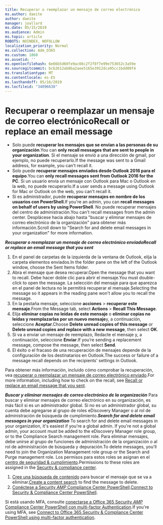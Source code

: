 ```yaml
---
title: Recuperar o reemplazar un mensaje de correo electrónico
ms.author: daeite
author: daeite
manager: joallard
ms.date: 05/15/2019
ms.audience: Admin
ms.topic: article
ROBOTS: NOINDEX, NOFOLLOW
localization_priority: Normal
ms.collection: Adm_O365
ms.custom: 1860
ms.assetid: ''
ms.openlocfilehash: 6e66b5d60fe9ac66c2f2f8f7e99e753652c3a59e
ms.sourcegitcommit: bcb2612ab8ba2aee5165e3912dca95cc1bdd09f4
ms.translationtype: MT
ms.contentlocale: es-ES
ms.lasthandoff: 05/16/2019
ms.locfileid: "34096638"
---
```

# <a name="recall-or-replace-an-email-message"></a><span data-ttu-id="64411-102">Recuperar o reemplazar un mensaje de correo electrónico</span><span class="sxs-lookup"><span data-stu-id="64411-102">Recall or replace an email message</span></span>

- <span data-ttu-id="64411-103">Solo puede **recuperar los mensajes que se envían a las personas de su organización**.</span><span class="sxs-lookup"><span data-stu-id="64411-103">You can **only recall messages that are sent to people in your organization**.</span></span> <span data-ttu-id="64411-104">Si el mensaje se envió a una dirección de gmail, por ejemplo, no puede recuperarlo.</span><span class="sxs-lookup"><span data-stu-id="64411-104">If the message was sent to a Gmail address, for example, you can't recall it.</span></span>
- <span data-ttu-id="64411-105">Solo puede **recuperar mensajes enviados desde Outlook 2016 para el equipo**.</span><span class="sxs-lookup"><span data-stu-id="64411-105">You can **only recall messages sent from Outlook 2016 for the PC**.</span></span> <span data-ttu-id="64411-106">Si un usuario envía un mensaje con Outlook para Mac o Outlook en la web, no puede recuperarlo.</span><span class="sxs-lookup"><span data-stu-id="64411-106">If a user sends a message using Outlook for Mac or Outlook on the web, you can't recall it.</span></span>
- <span data-ttu-id="64411-107">Si es administrador, puede **recuperar mensajes en nombre de los usuarios con PowerShell**.</span><span class="sxs-lookup"><span data-stu-id="64411-107">If you're an admin, you can **recall messages on behalf of users by using PowerShell**.</span></span> <span data-ttu-id="64411-108">No puede recuperar mensajes del centro de administración.</span><span class="sxs-lookup"><span data-stu-id="64411-108">You can't recall messages from the admin center.</span></span> <span data-ttu-id="64411-109">Desplácese hacia abajo hasta "buscar y eliminar mensajes de correo electrónico de la organización" para obtener más información.</span><span class="sxs-lookup"><span data-stu-id="64411-109">Scroll down to "Search for and delete email messages in your organization" for more information.</span></span>

<span data-ttu-id="64411-110">***Recuperar o reemplazar un mensaje de correo electrónico enviado***</span><span class="sxs-lookup"><span data-stu-id="64411-110">***Recall or replace an email message that you sent***</span></span>
1. <span data-ttu-id="64411-111">En el panel de carpetas de la izquierda de la ventana de Outlook, elija la carpeta elementos enviados.</span><span class="sxs-lookup"><span data-stu-id="64411-111">In the folder pane on the left of the Outlook window, choose the Sent Items folder.</span></span>
2. <span data-ttu-id="64411-112">Abra el mensaje que desea recuperar.</span><span class="sxs-lookup"><span data-stu-id="64411-112">Open the message that you want to recall.</span></span> <span data-ttu-id="64411-113">Debe hacer doble clic para abrir el mensaje.</span><span class="sxs-lookup"><span data-stu-id="64411-113">You must double-click to open the message.</span></span> <span data-ttu-id="64411-114">La selección del mensaje para que aparezca en el panel de lectura no le permitirá recuperar el mensaje.</span><span class="sxs-lookup"><span data-stu-id="64411-114">Selecting the message so it appears in the reading pane won't allow you to recall the message.</span></span>
3. <span data-ttu-id="64411-115">En la pestaña mensaje, seleccione **acciones** > **recuperar este mensaje**.</span><span class="sxs-lookup"><span data-stu-id="64411-115">From the Message tab, select **Actions** > **Recall This Message**.</span></span>
4. <span data-ttu-id="64411-116">Elija **eliminar copias no leídas de este mensaje** o **eliminar copias no leídas y reemplazarlas por un nuevo mensaje**y, a continuación, seleccione **Aceptar**.</span><span class="sxs-lookup"><span data-stu-id="64411-116">Choose **Delete unread copies of this message** or **Delete unread copies and replace with a new message**, then select **OK**.</span></span>
5. <span data-ttu-id="64411-117">Si va a enviar un mensaje de reemplazo, Redacte el mensaje y, a continuación, seleccione **Enviar**.</span><span class="sxs-lookup"><span data-stu-id="64411-117">If you’re sending a replacement message, compose the message, then select **Send**.</span></span>
6. <span data-ttu-id="64411-118">El éxito o el fracaso de una recuperación de mensajes depende de la configuración de los destinatarios en Outlook.</span><span class="sxs-lookup"><span data-stu-id="64411-118">The success or failure of a message recall depends on the recipients' settings in Outlook.</span></span> 

<span data-ttu-id="64411-119">Para obtener más información, incluido cómo comprobar la recuperación, vea [recuperar o reemplazar un mensaje de correo electrónico enviado](https://support.office.com/article/35027f88-d655-4554-b4f8-6c0729a723a0).</span><span class="sxs-lookup"><span data-stu-id="64411-119">For more information, including how to check on the recall, see [Recall or replace an email message that you sent](https://support.office.com/article/35027f88-d655-4554-b4f8-6c0729a723a0).</span></span>

<span data-ttu-id="64411-120">***Buscar y eliminar mensajes de correo electrónico de la organización*** Para buscar y eliminar mensajes de correo electrónico en su organización, es más fácil si es un administrador global. Si no es un administrador global, su cuenta debe agregarse al grupo de roles eDiscovery Manager o al rol de administración de búsqueda de cumplimiento.</span><span class="sxs-lookup"><span data-stu-id="64411-120">***Search for and delete email messages in your organization*** To search for and delete email messages in your organization, it's easiest if you're a global admin. If you're not a global admin, your account must be added to the eDiscovery Manager role group, or to the Compliance Search management role.</span></span> <span data-ttu-id="64411-121">Para eliminar mensajes, debe unirse al grupo de funciones de administración de la organización o al rol de administración de búsqueda y depuración.</span><span class="sxs-lookup"><span data-stu-id="64411-121">To delete messages, you'll need to join the Organization Management role group or the Search and Purge management role.</span></span> <span data-ttu-id="64411-122">Los permisos para estos roles se asignan en el [centro de seguridad & cumplimiento](https://protection.office.com/).</span><span class="sxs-lookup"><span data-stu-id="64411-122">Permissions to these roles are assigned in the [Security & compliance center](https://protection.office.com/).</span></span>

1. <span data-ttu-id="64411-123">[Cree una búsqueda de contenido](https://docs.microsoft.com/en-us/office365/securitycompliance/content-search) para buscar el mensaje que se va a eliminar.</span><span class="sxs-lookup"><span data-stu-id="64411-123">[Create a content search](https://docs.microsoft.com/en-us/office365/securitycompliance/content-search) to find the message to delete.</span></span>
2. <span data-ttu-id="64411-124">[Conéctese a Security _AMP_ Compliance Center PowerShell](https://docs.microsoft.com/en-us/powershell/exchange/office-365-scc/connect-to-scc-powershell/connect-to-scc-powershell?view=exchange-ps).</span><span class="sxs-lookup"><span data-stu-id="64411-124">[Connect to Security & Compliance Center PowerShell](https://docs.microsoft.com/en-us/powershell/exchange/office-365-scc/connect-to-scc-powershell/connect-to-scc-powershell?view=exchange-ps).</span></span> 

<span data-ttu-id="64411-125">Si está usando MFA, consulte [conectarse a Office 365 Security _AMP_ Compliance Center PowerShell con multi-factor Authentication](https://docs.microsoft.com/en-us/powershell/exchange/office-365-scc/connect-to-scc-powershell/mfa-connect-to-scc-powershell?view=exchange-ps).</span><span class="sxs-lookup"><span data-stu-id="64411-125">If you're using MFA, see [Connect to Office 365 Security & Compliance Center PowerShell using multi-factor authentication](https://docs.microsoft.com/en-us/powershell/exchange/office-365-scc/connect-to-scc-powershell/mfa-connect-to-scc-powershell?view=exchange-ps).</span></span> 